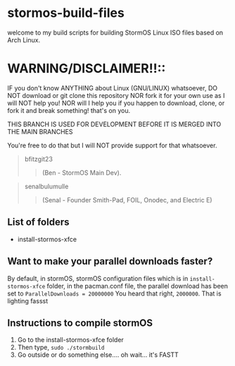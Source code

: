 # stormos-build-files

welcome to my build scripts for building StormOS Linux ISO files based on Arch Linux.

# WARNING/DISCLAIMER!!::

IF you don't know ANYTHING about Linux (GNU/LINUX) whatsoever, DO NOT download or git 
clone this repository NOR fork it for your own use as I will NOT help you! NOR will I 
help you if you happen to download, clone, or fork it and break something! that's on you. 

THIS BRANCH IS USED FOR DEVELOPMENT BEFORE IT IS MERGED INTO THE MAIN BRANCHES


You're free to do that but I will NOT provide support for that whatsoever.





> bfitzgit23 
>> (Ben - StormOS Main Dev).

> senalbulumulle 
>> (Senal - Founder Smith-Pad, FOIL, Onodec, and Electric E)



## List of folders 


- install-stormos-xfce




## Want to make your parallel downloads faster? 

By default, in stormOS, stormOS configuration files which is in `install-stormos-xfce`
folder, in the pacman.conf file, the parallel download has been set to `ParallelDownloads = 20000000`
You heard that right, `2000000`. That is lighting fassst



## Instructions to compile stormOS

1. Go to the install-stormos-xfce folder
2. Then type, `sudo ./stormbuild`
3. Go outside or do something else.... oh wait... it's FASTT
